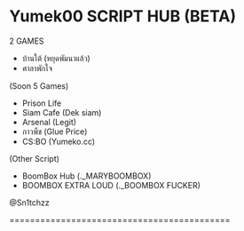 # Yumek00 SCRIPT HUB (BETA)
2 GAMES
- บ้านใต้ (หยุดพัมนาแล้ว)
- ศาลาพักใจ

(Soon 5 Games)
- Prison Life
- Siam Cafe (Dek siam)
- Arsenal (Legit)
- กาวพืช (Glue Price)
- CS:BO (Yumeko.cc)

(Other Script)
- BoomBox Hub (._MARYBOOMBOX)
- BOOMBOX EXTRA LOUD (._BOOMBOX FUCKER)

@Sn1tchzz

===========================================
